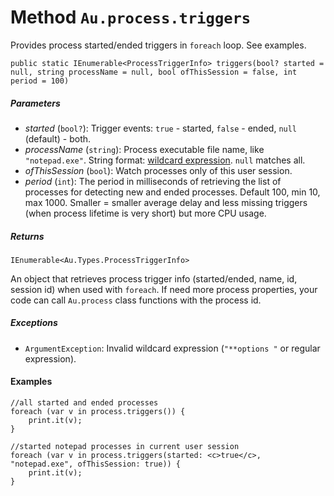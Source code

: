 # Method `Au.process.triggers`

Provides process started/ended triggers in `foreach` loop. See examples.

```
public static IEnumerable<ProcessTriggerInfo> triggers(bool? started = null, string processName = null, bool ofThisSession = false, int period = 100)
```

##### Parameters

- *started*  (`bool?`):
    Trigger events: `true` - started, `false` - ended, `null` (default) - both.
- *processName*  (`string`):
    Process executable file name, like `"notepad.exe"`. String format: [wildcard expression](../articles/Wildcard%20expression.html). `null` matches all.
- *ofThisSession*  (`bool`):
    Watch processes only of this user session.
- *period*  (`int`):
    The period in milliseconds of retrieving the list of processes for detecting new and ended processes. Default 100, min 10, max 1000. Smaller = smaller average delay and less missing triggers (when process lifetime is very short) but more CPU usage.

##### Returns

`IEnumerable<Au.Types.ProcessTriggerInfo>`

An object that retrieves process trigger info (started/ended, name, id, session id) when used with `foreach`. If need more process properties, your code can call `Au.process` class functions with the process id.

##### Exceptions

- `ArgumentException`:
    Invalid wildcard expression (`"**options "` or regular expression).

#### Examples

```
//all started and ended processes
foreach (var v in process.triggers()) {
	print.it(v);
}

//started notepad processes in current user session
foreach (var v in process.triggers(started: <c>true</c>, "notepad.exe", ofThisSession: true)) {
	print.it(v);
}
```